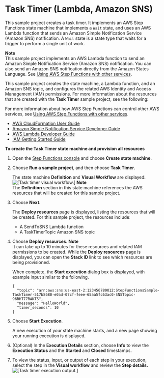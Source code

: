 # Task Timer \(Lambda, Amazon SNS\)<a name="task-timer-sample"></a>

This sample project creates a task timer\. It implements an AWS Step Functions state machine that implements a `Wait` state, and uses an AWS Lambda function that sends an Amazon Simple Notification Service \(Amazon SNS\) notification\. A `Wait` state is a state type that waits for a trigger to perform a single unit of work\.

**Note**  
This sample project implements an AWS Lambda function to send an Amazon Simple Notification Service \(Amazon SNS\) notification\. You can also send an Amazon SNS notification directly from the Amazon States Language\. See [Using AWS Step Functions with other services](concepts-service-integrations.md)\.

This sample project creates the state machine, a Lambda function, and an Amazon SNS topic, and configures the related AWS Identity and Access Management \(IAM\) permissions\. For more information about the resources that are created with the **Task Timer** sample project, see the following:

For more information about how AWS Step Functions can control other AWS services, see [Using AWS Step Functions with other services](concepts-service-integrations.md)\.
+ [AWS CloudFormation User Guide](https://docs.aws.amazon.com/AWSCloudFormation/latest/UserGuide/)
+ [Amazon Simple Notification Service Developer Guide](https://docs.aws.amazon.com/sns/latest/dg/)
+ [AWS Lambda Developer Guide](https://docs.aws.amazon.com/lambda/latest/dg/)
+ [IAM Getting Started Guide](https://docs.aws.amazon.com/IAM/latest/GettingStartedGuide/)

**To create the Task Timer state machine and provision all resources**

1. Open the [Step Functions console](https://console.aws.amazon.com/states/home?region=us-east-1#/) and choose **Create state machine**\.

1. Choose **Run a sample project**, and then choose **Task Timer**\.

   The state machine **Definition** and **Visual Workflow** are displayed\.  
![\[Task timer visual workflow.\]](http://docs.aws.amazon.com/step-functions/latest/dg/images/tutorial-create-state-machine-task-timer-preview.png)
**Note**  
The **Definition** section in this state machine references the AWS resources that will be created for this sample project\.

1. Choose **Next**\.

   The **Deploy resources** page is displayed, listing the resources that will be created\. For this sample project, the resources include:
   + A SendToSNS Lambda function
   + A TaskTimerTopic Amazon SNS topic

1. Choose **Deploy resources**\.
**Note**  
It can take up to 10 minutes for these resources and related IAM permissions to be created\. While the **Deploy resources** page is displayed, you can open the **Stack ID** link to see which resources are being provisioned\.

   When complete, the **Start execution** dialog box is displayed, with example input similar to the following\.

   ```
   {
     "topic": "arn:aws:sns:us-east-2:123456789012:StepFunctionsSample-TaskTimer-517b8680-e0ad-07cf-feee-65aa5fc63ac0-SNSTopic-96RHT77RAKTS",
     "message": "HelloWorld",
     "timer_seconds": 10
   }
   ```

1. Choose **Start Execution**\.

   A new execution of your state machine starts, and a new page showing your running execution is displayed\.

1. \(Optional\) In the **Execution Details** section, choose **Info** to view the **Execution Status** and the **Started** and **Closed** timestamps\.

1. To view the status, input, or output of each step in your execution, select the step in the **Visual workflow** and review the **Step details\.**  
![\[Task timer execution output.\]](http://docs.aws.amazon.com/step-functions/latest/dg/images/tutorial-console-task-timer-state-machine-execution-output.png)